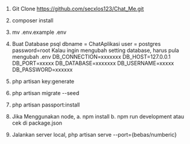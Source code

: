 1. Git Clone https://github.com/secxlos123/Chat_Me.git

2. composer install

3. mv .env.example .env

4. Buat Database psql 
	dbname = ChatAplikasi
	user   = postgres
	password=root
	Kalau ingin mengubah setting database, harus pula mengubah .env
	DB_CONNECTION=xxxxxxx
	DB_HOST=127.0.0.1
	DB_PORT=xxxxx
	DB_DATABASE=xxxxxxx
	DB_USERNAME=xxxxx
	DB_PASSWORD=xxxxxx
	
5. php artisan key:generate

6. php artisan migrate --seed

7. php artisan passport:install

8. Jika Menggunakan node,
	a. npm install
	b. npm run development atau cek di package.json

9. Jalankan server local, php artisan serve --port={bebas/numberic}
